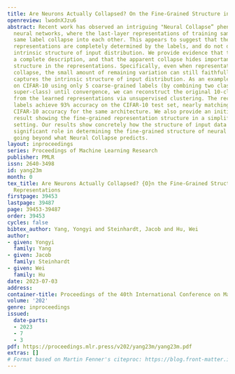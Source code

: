 ```yaml
---
title: Are Neurons Actually Collapsed? On the Fine-Grained Structure in Neural Representations
openreview: lwodnXJzu6
abstract: Recent work has observed an intriguing "Neural Collapse” phenomenon in well-trained
  neural networks, where the last-layer representations of training samples with the
  same label collapse into each other. This appears to suggest that the last-layer
  representations are completely determined by the labels, and do not depend on the
  intrinsic structure of input distribution. We provide evidence that this is not
  a complete description, and that the apparent collapse hides important fine-grained
  structure in the representations. Specifically, even when representations apparently
  collapse, the small amount of remaining variation can still faithfully and accurately
  captures the intrinsic structure of input distribution. As an example, if we train
  on CIFAR-10 using only 5 coarse-grained labels (by combining two classes into one
  super-class) until convergence, we can reconstruct the original 10-class labels
  from the learned representations via unsupervised clustering. The reconstructed
  labels achieve 93% accuracy on the CIFAR-10 test set, nearly matching the normal
  CIFAR-10 accuracy for the same architecture. We also provide an initial theoretical
  result showing the fine-grained representation structure in a simplified synthetic
  setting. Our results show concretely how the structure of input data can play a
  significant role in determining the fine-grained structure of neural representations,
  going beyond what Neural Collapse predicts.
layout: inproceedings
series: Proceedings of Machine Learning Research
publisher: PMLR
issn: 2640-3498
id: yang23m
month: 0
tex_title: Are Neurons Actually Collapsed? {O}n the Fine-Grained Structure in Neural
  Representations
firstpage: 39453
lastpage: 39487
page: 39453-39487
order: 39453
cycles: false
bibtex_author: Yang, Yongyi and Steinhardt, Jacob and Hu, Wei
author:
- given: Yongyi
  family: Yang
- given: Jacob
  family: Steinhardt
- given: Wei
  family: Hu
date: 2023-07-03
address: 
container-title: Proceedings of the 40th International Conference on Machine Learning
volume: '202'
genre: inproceedings
issued:
  date-parts:
  - 2023
  - 7
  - 3
pdf: https://proceedings.mlr.press/v202/yang23m/yang23m.pdf
extras: []
# Format based on Martin Fenner's citeproc: https://blog.front-matter.io/posts/citeproc-yaml-for-bibliographies/
---
```

